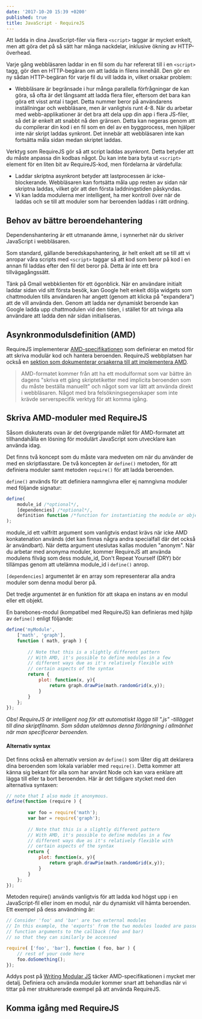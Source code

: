 ```yaml
---
date: '2017-10-20 15:39 +0200'
published: true
title: JavaScript - RequireJS
---
```

Att ladda in dina JavaScript-filer via flera `<script>` taggar är mycket enkelt, men att göra det på så sätt har många nackdelar, inklusive ökning av HTTP-överhead.

Varje gång webbläsaren laddar in en fil som du har refererat till i en `<script>` tagg, gör den en HTTP-begäran om att ladda in filens innehåll. Den gör en ny sådan HTTP-begäran för varje fil du vill ladda in, vilket orsakar problem:

* Webbläsare är begränsade i hur många parallella förfrågningar de kan göra, så ofta är det långsamt att ladda flera filer, eftersom det bara kan göra ett visst antal i taget. Detta nummer beror på användarens inställningar och webbläsare, men är vanligtvis runt 4-8. När du arbetar med webb-applikationer är det bra att dela upp din app i flera JS-filer, så det är enkelt att snabbt nå den gränsen. Detta kan negeras genom att du compilerar din kod i en fil som en del av en byggprocess, men hjälper inte när skript laddas synkront. Det innebär att webbläsaren inte kan fortsätta måla sidan medan skriptet laddas.

Verktyg som RequireJS gör så att script laddas asynkront. Detta betyder att du måste anpassa din kodbas något. Du kan inte bara byta ut `<script>` element för en liten bit av RequireJS-kod, men fördelarna är värdefulla:

* Laddar skriptna asynkront betyder att lastprocessen är icke-blockerande. Webbläsaren kan fortsätta måla upp resten av sidan när skriptna laddas, vilket gör att den första laddningstiden påskyndas.
* Vi kan ladda modulerna mer intelligent, ha mer kontroll över när de laddas och se till att moduler som har beroenden laddas i rätt ordning.

## Behov av bättre beroendehantering

Dependenshantering är ett utmanande ämne, i synnerhet när du skriver JavaScript i webbläsaren.

Som standard, gällande beredskapshantering, är helt enkelt att se till att vi anropar våra scripts med `<script>` taggar så att kod som beror på kod i en annan fil laddas efter den fil det beror på. Detta är inte ett bra tillvägagångssätt.

Tänk på Gmail webbklienten för ett ögonblick. När en användare initialt laddar sidan vid sitt första besök, kan Google helt enkelt dölja widgets som chattmodulen tills användaren har angett (genom att klicka på "expandera") att de vill använda den. Genom att ladda ner dynamiskt beroende kan Google ladda upp chattmodulen vid den tiden, i stället för att tvinga alla användare att ladda den när sidan initialiseras.

## Asynkronmodulsdefinition (AMD)

RequireJS implementerar [AMD-specifikationen](https://github.com/amdjs/amdjs-api/wiki/AMD) som definierar en metod för att skriva modulär kod och hantera beroenden. RequireJS webbplatsen har också en [sektion som dokumenterar orsakerna till att implementera AMD](http://requirejs.org/docs/whyamd.html).

> AMD-formatet kommer från att ha ett modulformat som var bättre än dagens "skriva ett gäng skriptetiketter med implicita beroenden som du måste beställa manuellt" och något som var lätt att använda direkt i webbläsaren. Något med bra felsökningsegenskaper som inte krävde serverspecifik verktyg för att komma igång.

## Skriva AMD-moduler med RequireJS

Såsom diskuterats ovan är det övergripande målet för AMD-formatet att tillhandahålla en lösning för modulärt JavaScript som utvecklare kan använda idag.

Det finns två koncept som du måste vara medveten om när du använder de med en skriptlasstare. De två koncepten är `define()` metoden, för att definiera moduler samt metoden `require()` för att ladda beroenden. 

`define()` används för att definiera namngivna eller ej namngivna moduler med följande signatur:

```js
define(
    module_id /*optional*/,
    [dependencies] /*optional*/,
    definition function /*function for instantiating the module or object*/
);
```

module_id ett valfritt argument som vanligtvis endast krävs när icke AMD konkatenation används (det kan finnas några andra specialfall där det också är användbart). När detta argument uteslutas kallas modulen "anonym". När du arbetar med anonyma moduler, kommer RequireJS att använda modulens filväg som dess module_id, Don't Repeat Yourself (DRY) bör tillämpas genom att utelämna module_id i `define()` anrop.

`[dependencies]` argumentet är en array som representerar alla andra moduler som denna modul beror på.

Det tredje argumentet är en funktion för att skapa en instans av en modul eller ett objekt.

En barebones-modul (kompatibel med RequireJS) kan definieras med hjälp av `define()` enligt följande:

```js
define('myModule', 
    ['math', 'graph'], 
    function ( math, graph ) {
 
        // Note that this is a slightly different pattern
        // With AMD, it's possible to define modules in a few
        // different ways due as it's relatively flexible with
        // certain aspects of the syntax
        return {
            plot: function(x, y){
                return graph.drawPie(math.randomGrid(x,y));
            }
        }
    };
});
```

*Obs! RequireJS är intelligent nog för att automatiskt lägga till ".js" -tillägget till dina skriptfilnamn. Som sådan utelämnas denna förlängning i allmänhet när man specificerar beroenden.*

#### Alternativ syntax

Det finns också en alternativ version av `define()` som låter dig att deklarera dina beroenden som lokala variabler med `require()`. Detta kommer att känna sig bekant för alla som har använt Node och kan vara enklare att lägga till eller ta bort beroenden. Här är det tidigare stycket med den alternativa syntaxen:

```js
// note that I also made it anonymous. 
define(function (require ) {
  
        var foo = require('math');
        var bar = require('graph');
 
        // Note that this is a slightly different pattern
        // With AMD, it's possible to define modules in a few
        // different ways due as it's relatively flexible with
        // certain aspects of the syntax
        return {
            plot: function(x, y){
                return graph.drawPie(math.randomGrid(x,y));
            }
        }
    };
});
```

Metoden require() används vanligtvis för att ladda kod högst upp i en JavaScript-fil eller inom en modul, när du dynamiskt vill hämta beroenden. Ett exempel på dess användning är:

```js
// Consider 'foo' and 'bar' are two external modules
// In this example, the 'exports' from the two modules loaded are passed as
// function arguments to the callback (foo and bar)
// so that they can similarly be accessed

require( ['foo', 'bar'], function ( foo, bar ) {
    // rest of your code here
    foo.doSomething();
});
```

Addys post på [Writing Modular JS](https://addyosmani.com/writing-modular-js/) täcker AMD-specifikationen i mycket mer detalj. Definiera och använda moduler kommer snart att behandlas när vi tittar på mer strukturerade exempel på att använda RequireJS.

## Komma igång med RequireJS

